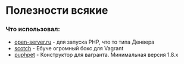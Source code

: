 # Полезности всякие

<h3>Что использовал:</h3>

<ul>
<li><a href="http://open-server.ru/" target="_blank">open-server.ru</a> - для запуска PHP, что то типа Денвера</li>
<li><a href=https://box.scotch.io/" target="_blank">scotch</a> - Ебуче огромный бокс для Vagrant</li>
<li><a href=https://puphpet.com/" target="_blank">puphpet</a> - Конструктор для вагранта. Минимальная версия 1.8.х</li>
</ul>
